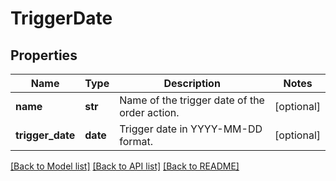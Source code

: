 # TriggerDate

## Properties
Name | Type | Description | Notes
------------ | ------------- | ------------- | -------------
**name** | **str** | Name of the trigger date of the order action.  | [optional] 
**trigger_date** | **date** | Trigger date in YYYY-MM-DD format.  | [optional] 

[[Back to Model list]](../README.md#documentation-for-models) [[Back to API list]](../README.md#documentation-for-api-endpoints) [[Back to README]](../README.md)

